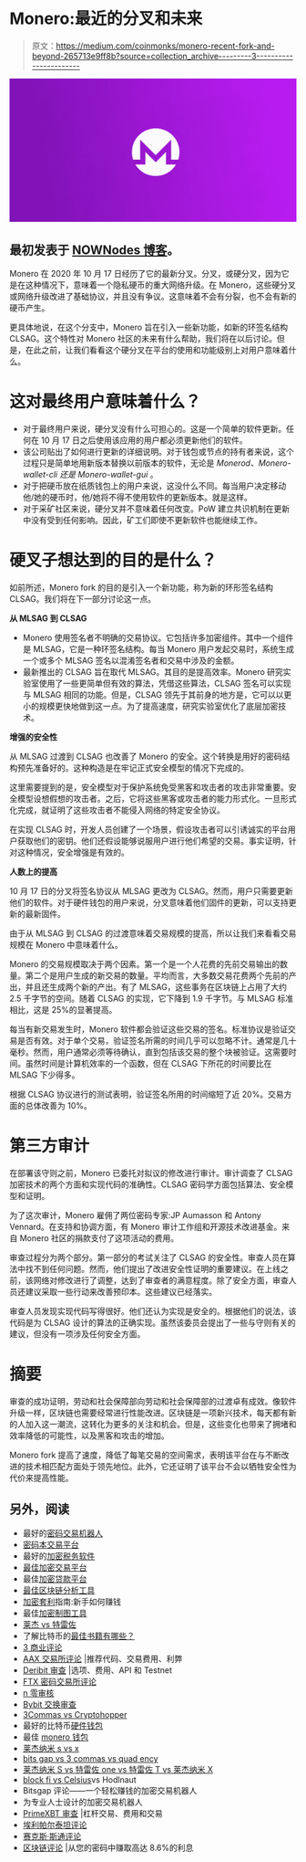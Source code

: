 # Monero:最近的分叉和未来

> 原文：<https://medium.com/coinmonks/monero-recent-fork-and-beyond-265713e9ff8b?source=collection_archive---------3----------------------->

![](img/607ba9996c0816c227a7ce780831a1f7.png)

## 最初发表于 [NOWNodes 博客](https://nownodes.io/blog/recent-monero-fork-and-further-development-all-that-you-need-to-know)。

Monero 在 2020 年 10 月 17 日经历了它的最新分叉。分叉，或硬分叉，因为它是在这种情况下，意味着一个隐私硬币的重大网络升级。在 Monero，这些硬分叉或网络升级改进了基础协议，并且没有争议。这意味着不会有分裂，也不会有新的硬币产生。

更具体地说，在这个分支中，Monero 旨在引入一些新功能，如新的环签名结构 CLSAG。这个特性对 Monero 社区的未来有什么帮助，我们将在以后讨论。但是，在此之前，让我们看看这个硬分叉在平台的使用和功能级别上对用户意味着什么。

# 这对最终用户意味着什么？

*   对于最终用户来说，硬分叉没有什么可担心的。这是一个简单的软件更新。任何在 10 月 17 日之后使用该应用的用户都必须更新他们的软件。
*   该公司贴出了如何进行更新的详细说明。对于钱包或节点的持有者来说，这个过程只是简单地用新版本替换以前版本的软件，无论是 *Monerod、Monero-wallet-cli 还是 Monero-wallet-gui* 。
*   对于把硬币放在纸质钱包上的用户来说，这没什么不同。每当用户决定移动他/她的硬币时，他/她将不得不使用软件的更新版本。就是这样。
*   对于采矿社区来说，硬分叉并不意味着任何改变。PoW 建立共识机制在更新中没有受到任何影响。因此，矿工们即使不更新软件也能继续工作。

# 硬叉子想达到的目的是什么？

如前所述，Monero fork 的目的是引入一个新功能，称为新的环形签名结构 CLSAG。我们将在下一部分讨论这一点。

**从 MLSAG 到 CLSAG**

*   Monero 使用签名者不明确的交易协议。它包括许多加密组件。其中一个组件是 MLSAG，它是一种环签名结构。每当 Monero 用户发起交易时，系统生成一个或多个 MLSAG 签名以混淆签名者和交易中涉及的金额。
*   最新推出的 CLSAG 旨在取代 MLSAG。其目的是提高效率。Monero 研究实验室使用了一些更简单但有效的算法，凭借这些算法，CLSAG 签名可以实现与 MLSAG 相同的功能。但是，CLSAG 领先于其前身的地方是，它可以以更小的规模更快地做到这一点。为了提高速度，研究实验室优化了底层加密技术。

**增强的安全性**

从 MLSAG 过渡到 CLSAG 也改善了 Monero 的安全。这个转换是用好的密码结构预先准备好的。这种构造是在牢记正式安全模型的情况下完成的。

这里需要提到的是，安全模型对于保护系统免受黑客和攻击者的攻击非常重要。安全模型设想假想的攻击者。之后，它将这些黑客或攻击者的能力形式化。一旦形式化完成，就证明了这些攻击者不能侵入网络的特定安全协议。

在实现 CLSAG 时，开发人员创建了一个场景，假设攻击者可以引诱诚实的平台用户获取他们的密钥。他们还假设能够说服用户进行他们希望的交易。事实证明，针对这种情况，安全增强是有效的。

**人数上的提高**

10 月 17 日的分叉将签名协议从 MLSAG 更改为 CLSAG。然而，用户只需要更新他们的软件。对于硬件钱包的用户来说，分叉意味着他们固件的更新，可以支持更新的最新固件。

由于从 MLSAG 到 CLSAG 的过渡意味着交易规模的提高，所以让我们来看看交易规模在 Monero 中意味着什么。

Monero 的交易规模取决于两个因素。第一个是一个人花费的先前交易输出的数量。第二个是用户生成的新交易的数量。平均而言，大多数交易花费两个先前的产出，并且还生成两个新的产出。有了 MLSAG，这些事务在区块链上占用了大约 2.5 千字节的空间。随着 CLSAG 的实现，它下降到 1.9 千字节。与 MLSAG 标准相比，这是 25%的显著提高。

每当有新交易发生时，Monero 软件都会验证这些交易的签名。标准协议是验证交易是否有效。对于单个交易，验证签名所需的时间几乎可以忽略不计。通常是几十毫秒。然而，用户通常必须等待确认，直到包括该交易的整个块被验证。这需要时间。虽然时间是计算机效率的一个函数，但在 CLSAG 下所花的时间要比在 MLSAG 下少得多。

根据 CLSAG 协议进行的测试表明，验证签名所用的时间缩短了近 20%。交易方面的总体改善为 10%。

# 第三方审计

在部署该守则之前，Monero 已委托对拟议的修改进行审计。审计调查了 CLSAG 加密技术的两个方面和实现代码的准确性。CLSAG 密码学方面包括算法、安全模型和证明。

为了这次审计，Monero 雇佣了两位密码专家:JP Aumasson 和 Antony Vennard。在支持和协调方面，有 Monero 审计工作组和开源技术改进基金。来自 Monero 社区的捐款支付了这项活动的费用。

审查过程分为两个部分。第一部分的考试关注了 CLSAG 的安全性。审查人员在算法中找不到任何问题。然而，他们提出了改进安全性证明的重要建议。在上线之前，该网络对修改进行了调整，达到了审查者的满意程度。除了安全方面，审查人员还建议采取一些行动来改善预印本。这些建议已经落实。

审查人员发现实现代码写得很好。他们还认为实现是安全的。根据他们的说法，该代码是为 CLSAG 设计的算法的正确实现。虽然该委员会提出了一些与守则有关的建议，但没有一项涉及任何安全方面。

# 摘要

审查的成功证明，劳动和社会保障部向劳动和社会保障部的过渡卓有成效。像软件升级一样，区块链也需要经常进行性能改进。区块链是一项新兴技术，每天都有新的人加入这一潮流，这转化为更多的关注和机会。但是，这些变化也带来了拥堵和效率降低的可能性，以及黑客和攻击的增加。

Monero fork 提高了速度，降低了每笔交易的空间需求，表明该平台在与不断改进的技术相匹配方面处于领先地位。此外，它还证明了该平台不会以牺牲安全性为代价来提高性能。

## 另外，阅读

*   最好的[密码交易机器人](/coinmonks/crypto-trading-bot-c2ffce8acb2a)
*   [密码本交易平台](/coinmonks/top-10-crypto-copy-trading-platforms-for-beginners-d0c37c7d698c)
*   最好的[加密税务软件](/coinmonks/best-crypto-tax-tool-for-my-money-72d4b430816b)
*   [最佳加密交易平台](/coinmonks/the-best-crypto-trading-platforms-in-2020-the-definitive-guide-updated-c72f8b874555)
*   最佳[加密贷款平台](/coinmonks/top-5-crypto-lending-platforms-in-2020-that-you-need-to-know-a1b675cec3fa)
*   [最佳区块链分析工具](https://bitquery.io/blog/best-blockchain-analysis-tools-and-software)
*   [加密套利](/coinmonks/crypto-arbitrage-guide-how-to-make-money-as-a-beginner-62bfe5c868f6)指南:新手如何赚钱
*   最佳[加密制图工具](/coinmonks/what-are-the-best-charting-platforms-for-cryptocurrency-trading-85aade584d80)
*   [莱杰 vs 特雷佐](/coinmonks/ledger-vs-trezor-best-hardware-wallet-to-secure-cryptocurrency-22c7a3fd391e)
*   了解比特币的[最佳书籍有哪些？](/coinmonks/what-are-the-best-books-to-learn-bitcoin-409aeb9aff4b)
*   [3 商业评论](/coinmonks/3commas-review-an-excellent-crypto-trading-bot-2020-1313a58bec92)
*   [AAX 交易所评论](/coinmonks/aax-exchange-review-2021-67c5ea09330c) |推荐代码、交易费用、利弊
*   [Deribit 审查](/coinmonks/deribit-review-options-fees-apis-and-testnet-2ca16c4bbdb2) |选项、费用、API 和 Testnet
*   [FTX 密码交易所评论](/coinmonks/ftx-crypto-exchange-review-53664ac1198f)
*   [n 零审核](/coinmonks/ngrave-zero-review-c465cf8307fc)
*   [Bybit 交换审查](/coinmonks/bybit-exchange-review-dbd570019b71)
*   [3Commas vs Cryptohopper](/coinmonks/cryptohopper-vs-3commas-vs-shrimpy-a2c16095b8fe)
*   最好的比特币[硬件钱包](/coinmonks/the-best-cryptocurrency-hardware-wallets-of-2020-e28b1c124069?source=friends_link&sk=324dd9ff8556ab578d71e7ad7658ad7c)
*   最佳 [monero 钱包](https://blog.coincodecap.com/best-monero-wallets)
*   [莱杰纳米 s vs x](https://blog.coincodecap.com/ledger-nano-s-vs-x)
*   [bits gap vs 3 commas vs quad ency](https://blog.coincodecap.com/bitsgap-3commas-quadency)
*   [莱杰纳米 S vs 特雷佐 one vs 特雷佐 T vs 莱杰纳米 X](https://blog.coincodecap.com/ledger-nano-s-vs-trezor-one-ledger-nano-x-trezor-t)
*   [block fi vs Celsius](/coinmonks/blockfi-vs-celsius-vs-hodlnaut-8a1cc8c26630)vs Hodlnaut
*   Bitsgap 评论——一个轻松赚钱的加密交易机器人
*   为专业人士设计的加密交易机器人
*   [PrimeXBT 审查](/coinmonks/primexbt-review-88e0815be858) |杠杆交易、费用和交易
*   [埃利帕尔泰坦评论](/coinmonks/ellipal-titan-review-85e9071dd029)
*   [赛克斯·斯通评论](https://blog.coincodecap.com/secux-stone-hardware-wallet-review)
*   [区块链评论](/coinmonks/blockfi-review-53096053c097) |从您的密码中赚取高达 8.6%的利息